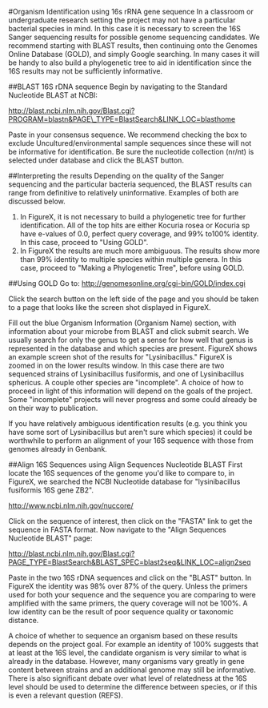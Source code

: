 #Organism Identification using 16s rRNA gene sequence
In a classroom or undergraduate research setting the project may not have a particular bacterial species in mind. In this case it is necessary to screen the 16S Sanger sequencing results for possible genome sequencing candidates.  We recommend starting with BLAST results, then continuing onto the Genomes Online Database (GOLD), and simply Google searching.  In many cases it will be handy to also build a phylogenetic tree to aid in identification since the 16S results may not be sufficiently informative.

##BLAST 16S rDNA sequence
Begin by navigating to the Standard Nucleotide BLAST at NCBI:

http://blast.ncbi.nlm.nih.gov/Blast.cgi?PROGRAM=blastn&PAGE\_TYPE=BlastSearch&LINK_LOC=blasthome

Paste in your consensus sequence.  We recommend checking the box to exclude Uncultured/environmental sample sequences since these will not be informative for identification. Be sure the nucleotide collection (nr/nt) is selected under database and click the BLAST button.

##Interpreting the results
Depending on the quality of the Sanger sequencing and the particular bacteria sequenced, the BLAST results can range from definitive to relatively uninformative. Examples of both are discussed below.

1. In FigureX, it is not necessary to build a phylogenetic tree for further identification. All of the top hits are either Kocuria rosea or Kocuria sp have e-values of 0.0, perfect query coverage, and 99% to100% identity. In this case, proceed to "Using GOLD".
2. In FigureX the results are much more ambiguous. The results show more than 99% identity to multiple species within multiple genera. In this case, proceed to "Making a Phylogenetic Tree", before using GOLD.

##Using GOLD
Go to: http://genomesonline.org/cgi-bin/GOLD/index.cgi

Click the search button on the left side of the page and you should be taken to a page that looks like the screen shot displayed in FigureX.

Fill out the blue Organism Information (Organism Name) section, with information about your microbe from BLAST and click submit search.  We usually search for only the genus to get a sense for how well that genus is represented in the database and which species are present. FigureX shows an example screen shot of the results for "Lysinibacillus." FigureX is zoomed in on the lower results window. In this case there are two sequenced strains of Lysinibacillus fusiformis, and one of Lysinibacillus sphericus. A couple other species are "incomplete". A choice of how to proceed in light of this information will depend on the goals of the project. Some "incomplete" projects will never progress and some could already be on their way to publication.

If you have relatively ambiguous identification results (e.g. you think you have some sort of Lysinibacillus but aren't sure which species) it could be worthwhile to perform an alignment of your 16S sequence with those from genomes already in Genbank.

##Align 16S Sequences using Align Sequences Nucleotide BLAST
First locate the 16S sequences of the genome you'd like to compare to, in FigureX, we searched the NCBI Nucleotide database for "lysinibacillus fusiformis 16S gene ZB2".

http://www.ncbi.nlm.nih.gov/nuccore/

Click on the sequence of interest, then click on the "FASTA" link to get the sequence in FASTA format. Now navigate to the "Align Sequences Nucleotide BLAST" page:

http://blast.ncbi.nlm.nih.gov/Blast.cgi?PAGE_TYPE=BlastSearch&BLAST_SPEC=blast2seq&LINK_LOC=align2seq

Paste in the two 16S rDNA sequences and click on the "BLAST" button. In FigureX the identity was 98% over 87% of the query. Unless the primers used for both your sequence and the sequence you are comparing to were amplified with the same primers, the query coverage will not be 100%.  A low identity can be the result of poor sequence quality or taxonomic distance. 

A choice of whether to sequence an organism based on these results depends on the project goal. For example an identity of 100% suggests that at least at the 16S level, the candidate organism is very similar to what is already in the database. However, many organisms vary greatly in gene content between strains and an additional genome may still be informative. There is also significant debate over what level of relatedness at the 16S level should be used to determine the difference between species, or if this is even a relevant question (REFS).







